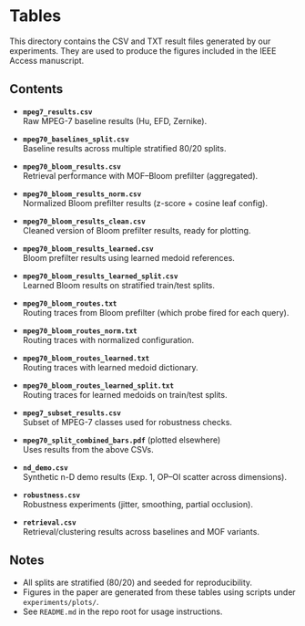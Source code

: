 # Tables

This directory contains the CSV and TXT result files generated by our experiments.
They are used to produce the figures included in the IEEE Access manuscript.

## Contents

- **`mpeg7_results.csv`**  
  Raw MPEG-7 baseline results (Hu, EFD, Zernike).

- **`mpeg70_baselines_split.csv`**  
  Baseline results across multiple stratified 80/20 splits.

- **`mpeg70_bloom_results.csv`**  
  Retrieval performance with MOF–Bloom prefilter (aggregated).

- **`mpeg70_bloom_results_norm.csv`**  
  Normalized Bloom prefilter results (z-score + cosine leaf config).

- **`mpeg70_bloom_results_clean.csv`**  
  Cleaned version of Bloom prefilter results, ready for plotting.

- **`mpeg70_bloom_results_learned.csv`**  
  Bloom prefilter results using learned medoid references.

- **`mpeg70_bloom_results_learned_split.csv`**  
  Learned Bloom results on stratified train/test splits.

- **`mpeg70_bloom_routes.txt`**  
  Routing traces from Bloom prefilter (which probe fired for each query).

- **`mpeg70_bloom_routes_norm.txt`**  
  Routing traces with normalized configuration.

- **`mpeg70_bloom_routes_learned.txt`**  
  Routing traces with learned medoid dictionary.

- **`mpeg70_bloom_routes_learned_split.txt`**  
  Routing traces for learned medoids on train/test splits.

- **`mpeg7_subset_results.csv`**  
  Subset of MPEG-7 classes used for robustness checks.

- **`mpeg70_split_combined_bars.pdf`** (plotted elsewhere)  
  Uses results from the above CSVs.

- **`nd_demo.csv`**  
  Synthetic n-D demo results (Exp. 1, OP–OI scatter across dimensions).

- **`robustness.csv`**  
  Robustness experiments (jitter, smoothing, partial occlusion).

- **`retrieval.csv`**  
  Retrieval/clustering results across baselines and MOF variants.

## Notes

- All splits are stratified (80/20) and seeded for reproducibility.
- Figures in the paper are generated from these tables using scripts under `experiments/plots/`.
- See `README.md` in the repo root for usage instructions.

